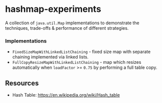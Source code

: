 # hashmap-experiments

A collection of `java.util.Map` implementations to demonstrate the techniques, trade-offs & performance of different 
strategies.



### Implementations

 - `FixedSizeMapWithLinkedListChaining` - fixed size map with separate chaining implemented via linked lists.
 - `FullCopyResizeMapWithLinkedListChaining` - map which resizes automatically when `loadFactor` >= `0.75` by performing a full table copy.
  
## Resources

 - Hash Table: https://en.wikipedia.org/wiki/Hash_table